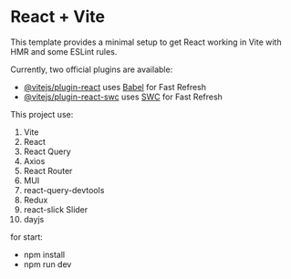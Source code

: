# React + Vite

This template provides a minimal setup to get React working in Vite with HMR and some ESLint rules.

Currently, two official plugins are available:

- [@vitejs/plugin-react](https://github.com/vitejs/vite-plugin-react/blob/main/packages/plugin-react/README.md) uses [Babel](https://babeljs.io/) for Fast Refresh
- [@vitejs/plugin-react-swc](https://github.com/vitejs/vite-plugin-react-swc) uses [SWC](https://swc.rs/) for Fast Refresh

This project use:
1. Vite
2. React
3. React Query
4. Axios
5. React Router
6. MUI
7. react-query-devtools
8. Redux
9. react-slick Slider
10. dayjs

for start:
- npm install
- npm run dev